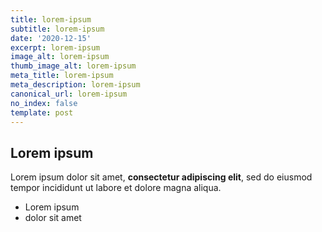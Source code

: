 ```yaml
---
title: lorem-ipsum
subtitle: lorem-ipsum
date: '2020-12-15'
excerpt: lorem-ipsum
image_alt: lorem-ipsum
thumb_image_alt: lorem-ipsum
meta_title: lorem-ipsum
meta_description: lorem-ipsum
canonical_url: lorem-ipsum
no_index: false
template: post
---
```

## Lorem ipsum

Lorem ipsum dolor sit amet, **consectetur adipiscing elit**, sed do eiusmod tempor incididunt ut labore et dolore magna aliqua.

- Lorem ipsum
- dolor sit amet